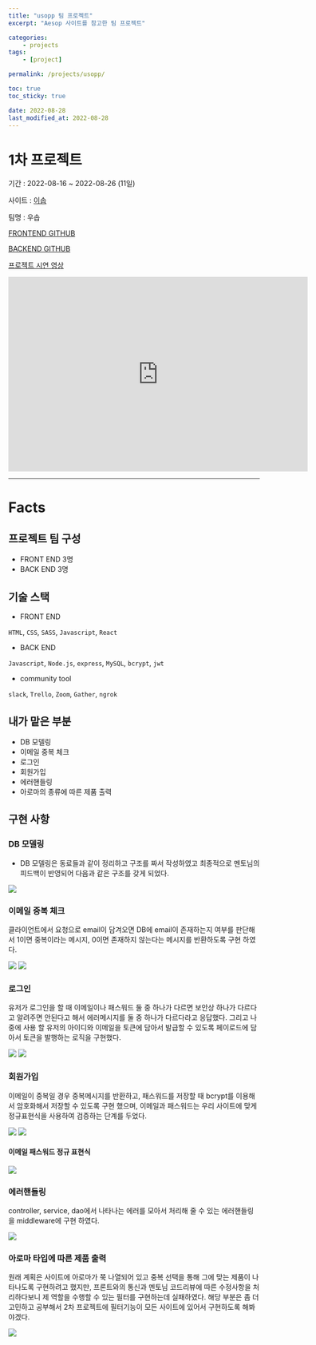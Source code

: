 ```yaml
---
title: "usopp 팀 프로젝트"
excerpt: "Aesop 사이트를 참고한 팀 프로젝트"

categories:
    - projects
tags:
    - [project]

permalink: /projects/usopp/

toc: true
toc_sticky: true

date: 2022-08-28
last_modified_at: 2022-08-28
---
```


# 1차 프로젝트

기간 : 2022-08-16 ~ 2022-08-26 (11일)

사이트 : [이솝](https://www.aesop.com/kr/)

팀명 : 우솝

[FRONTEND GITHUB](https://github.com/wecode-bootcamp-korea/36-1st-Usopp-frontend)

[BACKEND GITHUB](https://github.com/wecode-bootcamp-korea/36-1st-Usopp-backend)

[프로젝트 시연 영상](https://www.youtube.com/watch?v=n2kL24FnHsE)

<iframe width="600" height="390" src="https://www.youtube.com/embed/n2kL24FnHsE" title="이솝 홈페이지 클론 코딩" frameborder="0" allow="accelerometer; autoplay; clipboard-write; encrypted-media; gyroscope; picture-in-picture" allowfullscreen></iframe>

---

# Facts

## 프로젝트 팀 구성

-   FRONT END 3명
-   BACK END 3명

## 기술 스택

-   FRONT END

`HTML`, `CSS`, `SASS`, `Javascript`, `React`

-   BACK END

`Javascript`, `Node.js`, `express`, `MySQL`, `bcrypt`, `jwt`

-   community tool

`slack`, `Trello`, `Zoom`, `Gather`, `ngrok`

## 내가 맡은 부분

-   DB 모델링
-   이메일 중복 체크
-   로그인
-   회원가입
-   에러핸들링
-   아로마의 종류에 따른 제품 출력

## 구현 사항

### DB 모델링

-   DB 모델링은 동료들과 같이 정리하고 구조를 짜서 작성하였고 최종적으로 멘토님의 피드백이 반영되어 다음과 같은 구조를 갖게 되었다.

![](../../assets/images/posts_img/DATABASE/2022-08-17-feedback.md.png)

### 이메일 중복 체크

클라이언트에서 요청으로 email이 담겨오면 DB에 email이 존재하는지 여부를 판단해서 1이면 중복이라는 메시지, 0이면 존재하지 않는다는 메시지를 반환하도록 구현 하였다.

![](../../assets/images/posts_img/memoir/2022-08-28-memoir1.png)
![](../../assets/images/posts_img/memoir/2022-08-28-emailcheck.gif)

### 로그인

유저가 로그인을 할 때 이메일이나 패스워드 둘 중 하나가 다르면 보안상 하나가 다르다고 알려주면 안된다고 해서 에러메시지를 둘 중 하나가 다르다라고 응답했다.
그리고 나중에 사용 할 유저의 아이디와 이메일을 토큰에 담아서 발급할 수 있도록 페이로드에 담아서 토큰을 발행하는 로직을 구현했다.

![](../../assets/images/posts_img/memoir/2022-08-28-memoir2.png)
![](../../assets/images/posts_img/memoir/2022-08-28-signin.gif)

### 회원가입

이메일이 중복일 경우 중복메시지를 반환하고, 패스워드를 저장할 때 bcrypt를 이용해서 암호화해서 저장할 수 있도록 구현 했으며, 이메일과 패스워드는 우리 사이트에 맞게 정규표현식을 사용하여 검증하는 단계를 두었다.

![](../../assets/images/posts_img/memoir/2022-08-28-memoir3.png)
![](../../assets/images/posts_img/memoir/2022-08-28-signup.gif)

#### 이메일 패스워드 정규 표현식

![](../../assets/images/posts_img/memoir/2022-08-28-memoir4.png)

### 에러핸들링

controller, service, dao에서 나타나는 에러를 모아서 처리해 줄 수 있는 에러핸들링을 middleware에 구현 하였다.

![](../../assets/images/posts_img/memoir/2022-08-28-memoir5.png)

### 아로마 타입에 따른 제품 출력

원래 계획은 사이트에 아로마가 쭉 나열되어 있고 중복 선택을 통해 그에 맞는 제품이 나타나도록 구현하려고 했지만, 프론트와의 통신과 멘토님 코드리뷰에 따른 수정사항을 처리하다보니 제 역할을 수행할 수 있는 필터를 구현하는데 실패하였다. 해당 부분은 좀 더 고민하고 공부해서 2차 프로젝트에 필터기능이 모든 사이트에 있어서 구현하도록 해봐야겠다.

![](../../assets/images/posts_img/memoir/2022-08-28-memoir6.png)


